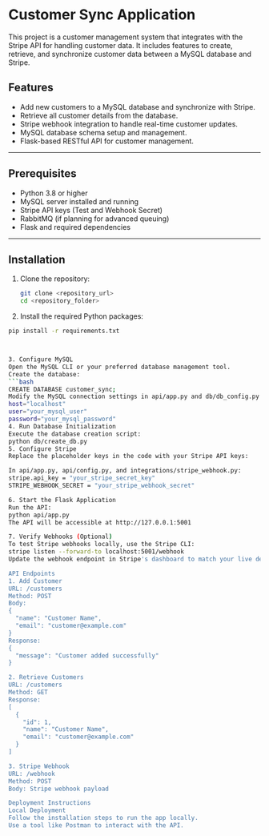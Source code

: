 
 
# Customer Sync Application

This project is a customer management system that integrates with the Stripe API for handling customer data. It includes features to create, retrieve, and synchronize customer data between a MySQL database and Stripe.

## Features

- Add new customers to a MySQL database and synchronize with Stripe.
- Retrieve all customer details from the database.
- Stripe webhook integration to handle real-time customer updates.
- MySQL database schema setup and management.
- Flask-based RESTful API for customer management.

---




## Prerequisites

- Python 3.8 or higher
- MySQL server installed and running
- Stripe API keys (Test and Webhook Secret)
- RabbitMQ (if planning for advanced queuing)
- Flask and required dependencies

---

## Installation

1. Clone the repository:
   ```bash
   git clone <repository_url>
   cd <repository_folder>


2. Install the required Python packages:
```bash
pip install -r requirements.txt



3. Configure MySQL
Open the MySQL CLI or your preferred database management tool.
Create the database:
```bash
CREATE DATABASE customer_sync;
Modify the MySQL connection settings in api/app.py and db/db_config.py as necessary:
host="localhost"
user="your_mysql_user"
password="your_mysql_password"
4. Run Database Initialization
Execute the database creation script:
python db/create_db.py
5. Configure Stripe
Replace the placeholder keys in the code with your Stripe API keys:

In api/app.py, api/config.py, and integrations/stripe_webhook.py:
stripe.api_key = "your_stripe_secret_key"
STRIPE_WEBHOOK_SECRET = "your_stripe_webhook_secret"

6. Start the Flask Application
Run the API:
python api/app.py
The API will be accessible at http://127.0.0.1:5001

7. Verify Webhooks (Optional)
To test Stripe webhooks locally, use the Stripe CLI:
stripe listen --forward-to localhost:5001/webhook
Update the webhook endpoint in Stripe's dashboard to match your live deployment URL.

API Endpoints
1. Add Customer
URL: /customers
Method: POST
Body:
{
  "name": "Customer Name",
  "email": "customer@example.com"
}
Response:
{
  "message": "Customer added successfully"
}

2. Retrieve Customers
URL: /customers
Method: GET
Response:
[
  {
    "id": 1,
    "name": "Customer Name",
    "email": "customer@example.com"
  }
]

3. Stripe Webhook
URL: /webhook
Method: POST
Body: Stripe webhook payload

Deployment Instructions
Local Deployment
Follow the installation steps to run the app locally.
Use a tool like Postman to interact with the API.

